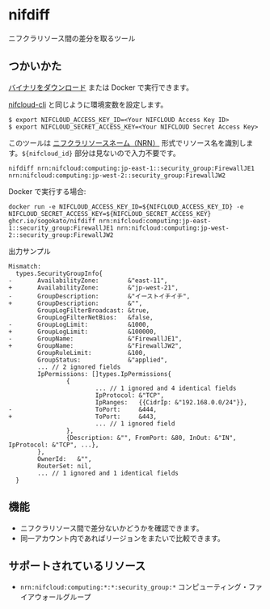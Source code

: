 # nifdiff

ニフクラリソース間の差分を取るツール

## つかいかた

[バイナリをダウンロード](https://github.com/SogoKato/nifdiff/releases) または Docker で実行できます。

[nifcloud-cli](https://github.com/nifcloud/nifcloud-cli) と同じように環境変数を設定します。

```
$ export NIFCLOUD_ACCESS_KEY_ID=<Your NIFCLOUD Access Key ID>
$ export NIFCLOUD_SECRET_ACCESS_KEY=<Your NIFCLOUD Secret Access Key>
```

このツールは [ニフクラリソースネーム（NRN）](https://docs.nifcloud.com/common/spec/nrn.htm) 形式でリソース名を識別します。`${nifcloud_id}` 部分は見ないので入力不要です。

```
nifdiff nrn:nifcloud:computing:jp-east-1::security_group:FirewallJE1 nrn:nifcloud:computing:jp-west-2::security_group:FirewallJW2
```

Docker で実行する場合:

```
docker run -e NIFCLOUD_ACCESS_KEY_ID=${NIFCLOUD_ACCESS_KEY_ID} -e NIFCLOUD_SECRET_ACCESS_KEY=${NIFCLOUD_SECRET_ACCESS_KEY} ghcr.io/sogokato/nifdiff nrn:nifcloud:computing:jp-east-1::security_group:FirewallJE1 nrn:nifcloud:computing:jp-west-2::security_group:FirewallJW2
```

出力サンプル

```
Mismatch:
  types.SecurityGroupInfo{
-       AvailabilityZone:        &"east-11",
+       AvailabilityZone:        &"jp-west-21",
-       GroupDescription:        &"イーストイチイチ",
+       GroupDescription:        &"",
        GroupLogFilterBroadcast: &true,
        GroupLogFilterNetBios:   &false,
-       GroupLogLimit:           &1000,
+       GroupLogLimit:           &100000,
-       GroupName:               &"FirewallJE1",
+       GroupName:               &"FirewallJW2",
        GroupRuleLimit:          &100,
        GroupStatus:             &"applied",
        ... // 2 ignored fields
        IpPermissions: []types.IpPermissions{
                {
                        ... // 1 ignored and 4 identical fields
                        IpProtocol: &"TCP",
                        IpRanges:   {{CidrIp: &"192.168.0.0/24"}},
-                       ToPort:     &444,
+                       ToPort:     &443,
                        ... // 1 ignored field
                },
                {Description: &"", FromPort: &80, InOut: &"IN", IpProtocol: &"TCP", ...},
        },
        OwnerId:   &"",
        RouterSet: nil,
        ... // 1 ignored and 1 identical fields
  }
```

## 機能

* ニフクラリソース間で差分ないかどうかを確認できます。
* 同一アカウント内であればリージョンをまたいで比較できます。

## サポートされているリソース

* `nrn:nifcloud:computing:*:*:security_group:*` コンピューティング・ファイアウォールグループ
